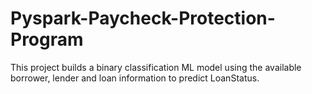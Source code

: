 # Pyspark-Paycheck-Protection-Program
This project builds a binary classification ML model using the available borrower, lender and loan information to predict LoanStatus.
